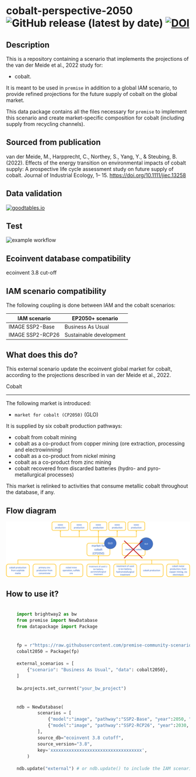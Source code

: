 # cobalt-perspective-2050 ![GitHub release (latest by date)](https://img.shields.io/github/v/release/premise-community-scenarios/cobalt-perspective-2050) [![DOI](https://zenodo.org/badge/DOI/10.5281/zenodo.6984292.svg)](https://doi.org/10.5281/zenodo.6984292)


Description
-----------

This is a repository containing a scenario that implements the projections of the 
van der Meide et al., 2022 study for:

* cobalt. 

It is meant to be used in `premise` in addition to a global IAM scenario, to provide 
refined projections for the future supply of cobalt on the global market.

This data package contains all the files necessary for `premise` to implement
this scenario and create market-specific composition for cobalt (including supply from recycling channels).

Sourced from publication
------------------------

van der Meide, M., Harpprecht, C., Northey, S., Yang, Y., & Steubing, B. (2022). Effects of the energy transition on environmental impacts of cobalt supply: A prospective life cycle assessment study on future supply of cobalt. Journal of Industrial Ecology, 1– 15. https://doi.org/10.1111/jiec.13258

Data validation 
---------------

[![goodtables.io](https://goodtables.io//badge/github/premise-community-scenarios/cobalt-perspective-2050.svg)](https://goodtables.io//github/premise-community-scenarios/cobalt-perspective-2050)

Test 
----

![example workflow](https://github.com/premise-community-scenarios/cobalt-perspective-2050/actions/workflows/main.yml/badge.svg?branch=main)

Ecoinvent database compatibility
--------------------------------

ecoinvent 3.8 cut-off

IAM scenario compatibility
---------------------------

The following coupling is done between IAM and the cobalt scenarios:

| IAM scenario           | EP2050+ scenario        |
|------------------------| ------------------------|
| IMAGE SSP2-Base        | Business As Usual       |
| IMAGE SSP2-RCP26       | Sustainable development |

What does this do?
------------------

This external scenario update the ecoinvent global market for cobalt, according
to the projections described in van der Meide et al., 2022.

Cobalt
******

The following market is introduced:

* `market for cobalt (CP2050)` (GLO)

It is supplied by six cobalt production pathways:
* cobalt from cobalt mining
* cobalt as a co-product from copper mining (ore extraction, processing and electrowinning)
* cobalt as a co-product from nickel mining
* cobalt as a co-product from zinc mining
* cobalt recovered from discarded batteries (hydro- and pyro-metallurgical processes)

This market is relinked to activities that consume metallic cobalt throughout the database, if any.


Flow diagram
------------

![diagram ammonia markets](assets/flow_diagram.png)

How to use it?
--------------

```python

    import brightway2 as bw
    from premise import NewDatabase
    from datapackage import Package
    
    
    fp = r"https://raw.githubusercontent.com/premise-community-scenarios/cobalt-perspective-2050/main/datapackage.json"
    cobalt2050 = Package(fp)

    external_scenarios = [
        {"scenario": "Business As Usual", "data": cobalt2050},
    ]
    
    bw.projects.set_current("your_bw_project")

    
    ndb = NewDatabase(
            scenarios = [
                {"model":"image", "pathway":"SSP2-Base", "year":2050, "external scenarios": external_scenarios},
                {"model":"image", "pathway":"SSP2-RCP26", "year":2030, "external scenarios": external_scenarios},
            ],        
            source_db="ecoinvent 3.8 cutoff",
            source_version="3.8",
            key='xxxxxxxxxxxxxxxxxxxxxxxxxxxxxxxxxxx',
        )
        
    ndb.update("external") # or ndb.update() to include the IAM scenario and the external one
```


